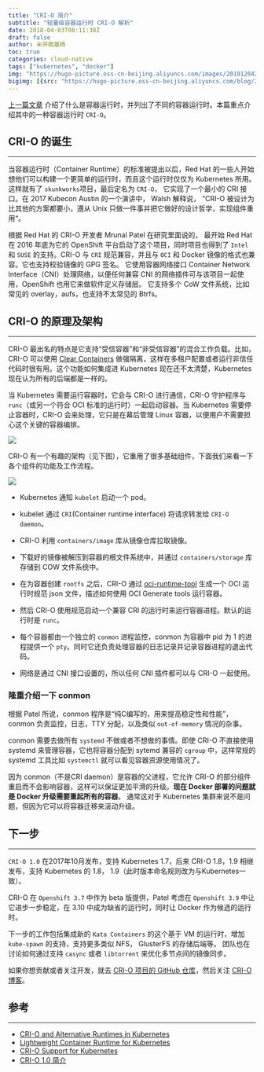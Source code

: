 ```yaml
---
title: "CRI-O 简介"
subtitle: "轻量级容器运行时 CRI-O 解析"
date: 2018-04-03T08:11:38Z
draft: false
author: 米开朗基杨
toc: true
categories: cloud-native
tags: ["kubernetes", "docker"]
img: "https://hugo-picture.oss-cn-beijing.aliyuncs.com/images/20191204211347.png"
bigimg: [{src: "https://hugo-picture.oss-cn-beijing.aliyuncs.com/blog/2019-04-27-080627.jpg"}]
---
```


[上一篇文章](/posts/container-runtime) 介绍了什么是容器运行时，并列出了不同的容器运行时。本篇重点介绍其中的一种容器运行时 `CRI-O`。

## CRI-O 的诞生

----

当容器运行时（Container Runtime）的标准被提出以后，Red Hat 的一些人开始想他们可以构建一个更简单的运行时，而且这个运行时仅仅为 Kubernetes 所用。这样就有了 `skunkworks`项目，最后定名为 `CRI-O`， 它实现了一个最小的 CRI 接口。在 2017 Kubecon Austin 的一个演讲中， Walsh 解释说， ”CRI-O 被设计为比其他的方案都要小，遵从 Unix 只做一件事并把它做好的设计哲学，实现组件重用“。

根据 Red Hat 的 CRI-O 开发者 Mrunal Patel 在研究里面说的， 最开始 Red Hat 在 2016 年底为它的 OpenShift 平台启动了这个项目，同时项目也得到了 `Intel` 和 `SUSE` 的支持。CRI-O 与 `CRI` 规范兼容，并且与 `OCI` 和 Docker 镜像的格式也兼容。它也支持校验镜像的 GPG 签名。 它使用容器网络接口 Container Network Interface（CNI）处理网络，以便任何兼容 CNI 的网络插件可与该项目一起使用，OpenShift 也用它来做软件定义存储层。 它支持多个 CoW 文件系统，比如常见的 overlay，aufs，也支持不太常见的 Btrfs。

## CRI-O 的原理及架构

----

CRI-O 最出名的特点是它支持“受信容器”和“非受信容器”的混合工作负载。比如，CRI-O 可以使用 [Clear Containers](https://clearlinux.org/containers) 做强隔离，这样在多租户配置或者运行非信任代码时很有用。这个功能如何集成进 Kubernetes 现在还不太清楚，Kubernetes 现在认为所有的后端都是一样的。

当 Kubernetes 需要运行容器时，它会与 CRI-O 进行通信，CRI-O 守护程序与 `runc`（或另一个符合 OCI 标准的运行时）一起启动容器。当 Kubernetes 需要停止容器时，CRI-O 会来处理，它只是在幕后管理 Linux 容器，以便用户不需要担心这个关键的容器编排。

![](https://cdn.jsdelivr.us/gh/yangchuansheng/imghosting6@main/uPic/OerlSo.jpg)

CRI-O 有一个有趣的架构（见下图），它重用了很多基础组件，下面我们来看一下各个组件的功能及工作流程。

![](https://cdn.jsdelivr.us/gh/yangchuansheng/imghosting6@main/uPic/iSdQap.jpg)

+ Kubernetes 通知 `kubelet` 启动一个 pod。

+ kubelet 通过 `CRI`(Container runtime interface) 将请求转发给 `CRI-O daemon`。

+ CRI-O 利用 `containers/image` 库从镜像仓库拉取镜像。

+ 下载好的镜像被解压到容器的根文件系统中，并通过 `containers/storage` 库存储到 COW 文件系统中。

+ 在为容器创建 `rootfs` 之后，CRI-O 通过 [oci-runtime-tool](https://github.com/opencontainers/runtime-tools) 生成一个 OCI 运行时规范 json 文件，描述如何使用 OCI Generate tools 运行容器。

+ 然后 CRI-O 使用规范启动一个兼容 CRI 的运行时来运行容器进程。默认的运行时是 `runc`。

+ 每个容器都由一个独立的 `conmon` 进程监控，conmon 为容器中 pid 为 1 的进程提供一个 `pty`。同时它还负责处理容器的日志记录并记录容器进程的退出代码。

+ 网络是通过 CNI 接口设置的，所以任何 CNI 插件都可以与 CRI-O 一起使用。

### 隆重介绍一下 conmon

根据 Patel 所说，conmon 程序是“纯C编写的，用来提高稳定性和性能”，conmon 负责监控，日志，TTY 分配，以及类似 `out-of-memory` 情况的杂事。

conmon 需要去做所有 `systemd` 不做或者不想做的事情。即使 CRI-O 不直接使用 systemd 来管理容器，它也将容器分配到 sytemd 兼容的 `cgroup` 中，这样常规的 systemd 工具比如 `systemctl` 就可以看见容器资源使用情况了。

因为 conmon（不是CRI daemon）是容器的父进程，它允许 CRI-O 的部分组件重启而不会影响容器，这样可以保证更加平滑的升级。**现在 Docker 部署的问题就是 Docker 升级需要重起所有的容器**。 通常这对于 Kubernetes 集群来说不是问题，但因为它可以将容器迁移来滚动升级。

## 下一步

----

`CRI-O 1.0` 在2017年10月发布，支持 Kubernetes 1.7，后来 CRI-O 1.8，1.9 相继发布，支持 Kubernetes 的 1.8， 1.9（此时版本命名规则改为与Kubernetes一致）。

CRI-O 在 `Openshift 3.7` 中作为 beta 版提供，Patel 考虑在 `Openshift 3.9` 中让它进步一步稳定，在 3.10 中成为缺省的运行时，同时让 Docker 作为候选的运行时。

下一步的工作包括集成新的 `Kata Containers` 的这个基于 VM 的运行时，增加 `kube-spawn` 的支持，支持更多类似 NFS， GlusterFS 的存储后端等。 团队也在讨论如何通过支持 `casync` 或者 `libtorrent` 来优化多节点间的镜像同步。

如果你想贡献或者关注开发，就去 [CRI-O 项目的 GitHub 仓库](https://github.com/kubernetes-incubator/cri-o)，然后关注 [CRI-O 博客](https://medium.com/cri-o)。

## 参考

----

+ [CRI-O and Alternative Runtimes in Kubernetes](https://www.projectatomic.io/blog/2017/02/crio-runtimes/)
+ [Lightweight Container Runtime for Kubernetes](http://cri-o.io/)
+ [CRI-O Support for Kubernetes](https://medium.com/cri-o/cri-o-support-for-kubernetes-4934830eb98e)
+ [CRI-O 1.0 简介](https://linux.cn/article-9015-1.html)
